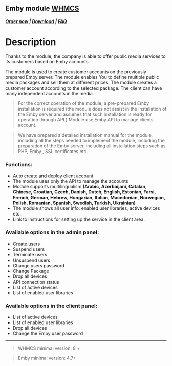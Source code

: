 ## Emby module **[WHMCS](https://puqcloud.com/link.php?id=77)**

#####  [Order now](https://puqcloud.com/whmcs-module-emby.php) | [Download](https://download.puqcloud.com/WHMCS/servers/PUQ_WHMCS-Emby/) | [FAQ](https://faq.puqcloud.com/)

# Description

Thanks to the module, the company is able to offer public media services to its customers based on Emby accounts.

The module is used to create customer accounts on the previously prepared Emby server. The module enables You to define multiple public media packages and sell them at different prices. The module creates a customer account according to the selected package. The client can have many independent accounts in the media.

>For the correct operation of the module, a pre-prepared Emby installation is required (the module does not assist in the installation of the Emby server and assumes that such installation is ready for operation through API.) Module use Emby API to manage clients account.

>We have prepared a detailed installation manual for the module, including all the steps needed to implement the module, including the preparation of the Emby server, including all installation steps such as PHP, Emby , SSL certificates etc.

### Functions:

- Auto create and deploy client account
- The module uses only the API to manage the accounts
- Module supports multilingualism **(Arabic, Azerbaijani, Catalan, Chinese, Croatian, Czech, Danish, Dutch, English, Estonian, Farsi, French, German, Hebrew, Hungarian, Italian, Macedonian, Norwegian, Polish, Romanian, Spanish, Swedish, Turkish, Ukrainian)**
- The module shows all user info: enabled user libraries, active devices etc.
- Link to instructions for setting up the service in the client area.

### Available options in the admin panel:

- Create users
- Suspend users
- Terminate users
- Unsuspend users
- Change users password
- Change Package
- Drop all devices
- API connection status
- List of active devices
- List of enabled user libraries

### Available options in the client panel:

- List of active devices
- List of enabled user libraries
- Drop all devices
- Change the Emby user password

- - - - - -

>WHMCS minimal version: 8 +

>Emby minimal version: 4.7+